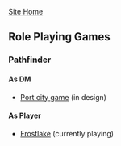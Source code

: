 [Site Home](../index)
## Role Playing Games

### Pathfinder
#### As DM
- [Port city game](dm/portcity/index) (in design)

#### As Player
- [Frostlake](player/frostlake/index) (currently playing)
